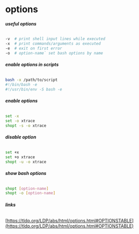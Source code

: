 # options

###### __useful options__
```bash
-v	# print shell input lines while executed  
-x	# print commands/arguments as executed  
-e	# exit on first error  
-o 	# option-name` set bash options by name
```

###### __enable options in scripts__
```bash
bash -x /path/to/script
#!/bin/bash -e
#!/usr/bin/env -S bash -e
```

###### __enable options__
```bash
set -x
set -o xtrace
shopt -s -o xtrace
```

###### __disable option__
```bash
set +x
set +o xtrace
shopt -u -o xtrace
```

###### __show bash options__
```bash
shopt [option-name]
shopt -o [option-name]
```

###### __links__
[https://tldp.org/LDP/abs/html/options.html#OPTIONSTABLE](https://tldp.org/LDP/abs/html/options.html#OPTIONSTABLE)
